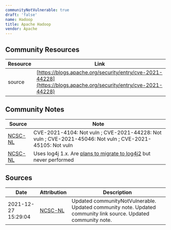```yaml
---
communityNotVulnerable: true
draft: 'false'
name: Hadoop
title: Apache Hadoop
vendor: Apache
---
```



## Community Resources
| Resource | Link |
| --- | --- |
| source | [https://blogs.apache.org/security/entry/cve-2021-44228](https://blogs.apache.org/security/entry/cve-2021-44228) |

## Community Notes
| Source | Note |
| --- | --- |
| [NCSC-NL](https://github.com/NCSC-NL/log4shell/blob/main/software/README.md) | CVE-2021-4104: Not vuln ; CVE-2021-44228: Not vuln ; CVE-2021-45046: Not vuln ; CVE-2021-45105: Not vuln </ul> |
| [NCSC-NL](https://github.com/NCSC-NL/log4shell/blob/main/software/README.md) | Uses log4j 1.x. Are <a href="https://issues.apache.org/jira/plugins/servlet/mobile#issue/HADOOP-12956" rel="nofollow">plans to migrate to log4j2</a> but never performed |

## Sources
| Date | Attribution | Description |
| --- | --- | --- |
| 2021-12-27 15:29:04 | [NCSC-NL](https://github.com/NCSC-NL/log4shell/blob/main/software/README.md) | Updated communityNotVulnerable. Updated community note. Updated community link source. Updated community note.  |
